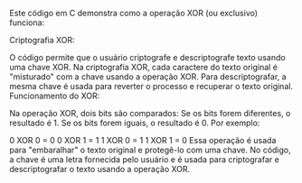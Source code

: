 Este código em C demonstra como a operação XOR (ou exclusivo) funciona:

Criptografia XOR:

O código permite que o usuário criptografe e descriptografe texto usando uma chave XOR.
Na criptografia XOR, cada caractere do texto original é "misturado" com a chave usando a operação XOR.
Para descriptografar, a mesma chave é usada para reverter o processo e recuperar o texto original.
Funcionamento do XOR:

Na operação XOR, dois bits são comparados:
Se os bits forem diferentes, o resultado é 1.
Se os bits forem iguais, o resultado é 0.
Por exemplo:

0 XOR 0 = 0
0 XOR 1 = 1
1 XOR 0 = 1
1 XOR 1 = 0
Essa operação é usada para "embaralhar" o texto original e protegê-lo com uma chave. No código, a chave é uma letra fornecida pelo usuário e é usada para criptografar e descriptografar o texto usando a operação XOR.
